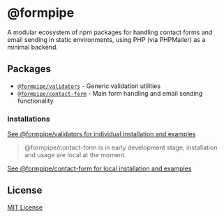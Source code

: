 # @formpipe

A modular ecosystem of npm packages for handling contact forms and email sending in static environments, using PHP (via PHPMailer) as a minimal backend.

## Packages

- [`@formpipe/validators`](https://github.com/FacuBotta/formpipe/tree/main/packages/validators) - Generic validation utilities
- [`@formpipe/contact-form`](https://github.com/FacuBotta/formpipe/tree/main/packages/contact-form) - Main form handling and email sending functionality

### Installations

[See @formpipe/validators for individual installation and examples](https://github.com/FacuBotta/formpipe/tree/main/packages/validators#readme)

> @formpipe/contact-form is in early development stage; installation and usage are local at the moment.

[See @formpipe/contact-form for local installation and examples](https://github.com/FacuBotta/formpipe/tree/main/packages/contact-form#readme)

## License

[MIT License](https://github.com/FacuBotta/formpipe/blob/main/LICENSE)
